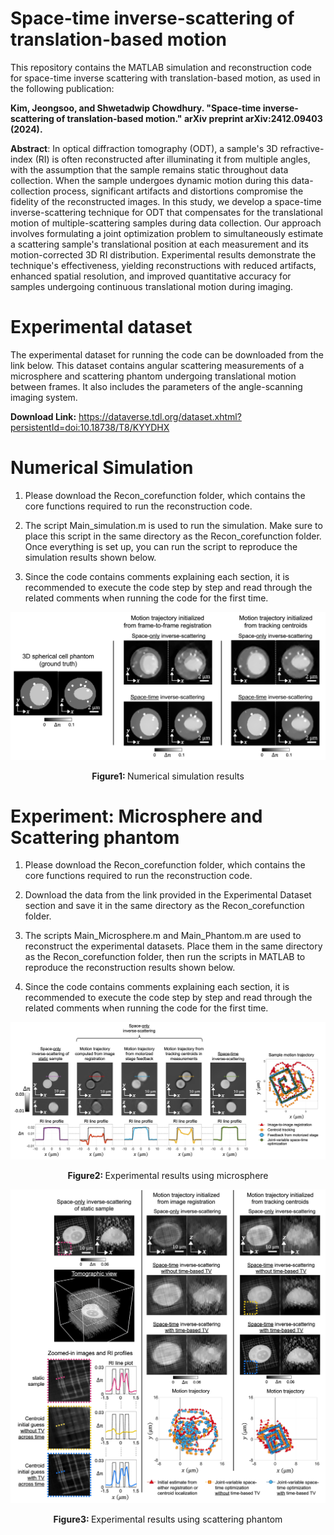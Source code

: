 # Space-time inverse-scattering of translation-based motion

This repository contains the MATLAB simulation and reconstruction code for space-time inverse scattering with translation-based motion, as used in the following publication:

**Kim, Jeongsoo, and Shwetadwip Chowdhury. "Space-time inverse-scattering of translation-based motion." arXiv preprint arXiv:2412.09403 (2024).**

**Abstract**:
In optical diffraction tomography (ODT), a sample's 3D refractive-index (RI) is often reconstructed after illuminating it from multiple angles, with the assumption that the sample remains static throughout data collection. When the sample undergoes dynamic motion during this data-collection process, significant artifacts and distortions compromise the fidelity of the reconstructed images. In this study, we develop a space-time inverse-scattering technique for ODT that compensates for the translational motion of multiple-scattering samples during data collection. Our approach involves formulating a joint optimization problem to simultaneously estimate a scattering sample's translational position at each measurement and its motion-corrected 3D RI distribution. Experimental results demonstrate the technique's effectiveness, yielding reconstructions with reduced artifacts, enhanced spatial resolution, and improved quantitative accuracy for samples undergoing continuous translational motion during imaging.

# Experimental dataset

The experimental dataset for running the code can be downloaded from the link below. This dataset contains angular scattering measurements of a microsphere and scattering phantom undergoing translational motion between frames. It also includes the parameters of the angle-scanning imaging system.

**Download Link:** https://dataverse.tdl.org/dataset.xhtml?persistentId=doi:10.18738/T8/KYYDHX

# Numerical Simulation

1. Please download the Recon_corefunction folder, which contains the core functions required to run the reconstruction code.

2. The script Main_simulation.m is used to run the simulation. Make sure to place this script in the same directory as the Recon_corefunction folder. Once everything is set up, you can run the script to reproduce the simulation results shown below.

3. Since the code contains comments explaining each section, it is recommended to execute the code step by step and read through the related comments when running the code for the first time.

<p align="center">
<img src="Simulation_result.jpg" width="700"/>
  
</p>

<p align="center">
<strong> Figure1: </strong> Numerical simulation results 
</p>


# Experiment: Microsphere and Scattering phantom

1. Please download the Recon_corefunction folder, which contains the core functions required to run the reconstruction code.

2. Download the data from the link provided in the Experimental Dataset section and save it in the same directory as the Recon_corefunction folder.

3. The scripts Main_Microsphere.m and Main_Phantom.m are used to reconstruct the experimental datasets. Place them in the same directory as the Recon_corefunction folder, then run the scripts in MATLAB to reproduce the reconstruction results shown below.

4. Since the code contains comments explaining each section, it is recommended to execute the code step by step and read through the related comments when running the code for the first time.

<p align="center">
<img src="Microsphere_result.jpg" width="700"/>
</p>

<p align="center">
<strong> Figure2: </strong> Experimental results using microsphere 
</p>

<p align="center">
<img src="Phantom_result.jpg" width="700"/>
  
</p>
<p align="center">
<strong> Figure3: </strong> Experimental results using scattering phantom
</p>
